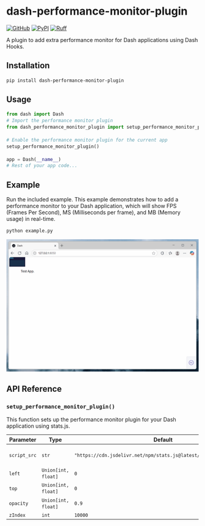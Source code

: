 # dash-performance-monitor-plugin

[![GitHub](https://shields.io/badge/license-MIT-informational)](https://github.com/CNFeffery/dash-performance-monitor-plugin/blob/main/LICENSE)
[![PyPI](https://img.shields.io/pypi/v/dash-performance-monitor-plugin.svg?color=dark-green)](https://pypi.org/project/dash-performance-monitor-plugin/)
[![Ruff](https://img.shields.io/endpoint?url=https://raw.githubusercontent.com/astral-sh/ruff/main/assets/badge/v2.json)](https://github.com/astral-sh/ruff)

A plugin to add extra performance monitor for Dash applications using Dash Hooks.

## Installation

```bash
pip install dash-performance-monitor-plugin
```

## Usage

```python
from dash import Dash
# Import the performance monitor plugin
from dash_performance_monitor_plugin import setup_performance_monitor_plugin

# Enable the performance monitor plugin for the current app
setup_performance_monitor_plugin()

app = Dash(__name__)
# Rest of your app code...
```

## Example

Run the included example. This example demonstrates how to add a performance monitor to your Dash application, which will show FPS (Frames Per Second), MS (Milliseconds per frame), and MB (Memory usage) in real-time.

```bash
python example.py
```

<center><img src="./images/demo.gif" /></center>

## API Reference

### `setup_performance_monitor_plugin()`

This function sets up the performance monitor plugin for your Dash application using stats.js.

| Parameter    | Type                | Default                                                             | Description                                                                                                                                                                            |
| ------------ | ------------------- | ------------------------------------------------------------------- | -------------------------------------------------------------------------------------------------------------------------------------------------------------------------------------- |
| `script_src` | `str`               | `"https://cdn.jsdelivr.net/npm/stats.js@latest/build/stats.min.js"` | Source URL of the stats.js script. Alternative CDNs: `https://unpkg.com/stats.js@latest/build/stats.min.js`, `https://registry.npmmirror.com/stats.js/latest/files/build/stats.min.js` |
| `left`       | `Union[int, float]` | `0`                                                                 | The left pixel position of the monitor panel.                                                                                                                                          |
| `top`        | `Union[int, float]` | `0`                                                                 | The top pixel position of the monitor panel.                                                                                                                                           |
| `opacity`    | `Union[int, float]` | `0.9`                                                               | The opacity of the monitor panel (0-1).                                                                                                                                                |
| `zIndex`     | `int`               | `10000`                                                             | The z-index of the monitor panel.                                                                                                                                                      |
